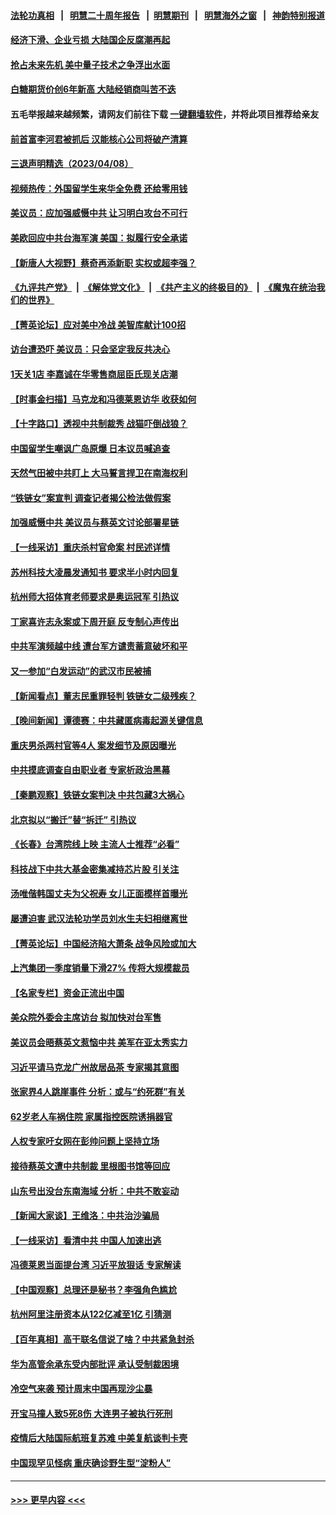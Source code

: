 #### [法轮功真相](https://github.com/gfw-breaker/truth/blob/master/README.md?t=0) &nbsp;&nbsp;|&nbsp;&nbsp; [明慧二十周年报告](https://github.com/gfw-breaker/mh-reports/blob/master/README.md?t=0) &nbsp;&nbsp;|&nbsp;&nbsp;[明慧期刊](https://github.com/gfw-breaker/mh-qikan) &nbsp;&nbsp;|&nbsp;&nbsp; [明慧海外之窗](https://github.com/gfw-breaker/mh-news/blob/master/README.md?t=0) &nbsp;&nbsp;|&nbsp;&nbsp; [神韵特别报道](https://github.com/gfw-breaker/mh-news/blob/master/shenyun.md?t=0)
#### [经济下滑、企业亏损 大陆国企反腐潮再起](../pages/nsc413/n13968662.md?t=04091843) 
#### [抢占未来先机 美中量子技术之争浮出水面](../pages/nsc413/n13967804.md?t=04091843) 
#### [白糖期货价创6年新高 大陆经销商叫苦不迭](../pages/nsc413/n13968530.md?t=04091843) 
#### 五毛举报越来越频繁，请网友们前往下载 [一键翻墙软件](https://github.com/gfw-breaker/ssr-accounts)，并将此项目推荐给亲友
#### [前首富李河君被抓后 汉能核心公司将破产清算](../pages/nsc413/n13968422.md?t=04091843) 
#### [三退声明精选（2023/04/08）](../pages/nsc413/n13968537.md?t=04091843) 
#### [视频热传：外国留学生来华全免费 还给零用钱](../pages/nsc413/n13968456.md?t=04091843) 
#### [美议员：应加强威慑中共 让习明白攻台不可行](../pages/nsc413/n13968445.md?t=04091843) 
#### [美欧回应中共台海军演 美国：拟履行安全承诺](../pages/nsc413/n13968404.md?t=04091843) 
#### [【新唐人大视野】蔡奇再添新职 实权或超李强？](../pages/nsc413/n13968256.md?t=04091843) 
#### [《九评共产党》](https://github.com/begood0513/9ping.md/blob/master/README.md) &nbsp;|&nbsp; [《解体党文化》](../../../../jtdwh.md/blob/master/README.md)  &nbsp;|&nbsp; [《共产主义的终极目的》](../../../../gczydzjmd.md/blob/master/README.md) &nbsp;|&nbsp; [《魔鬼在统治我们的世界》](../../../../mgztzwmdsj.md/blob/master/README.md) 
#### [【菁英论坛】应对美中冷战 美智库献计100招](../pages/nsc413/n13968436.md?t=04091843) 
#### [访台遭恐吓 美议员：只会坚定我反共决心](../pages/nsc413/n13968418.md?t=04091843) 
#### [1天关1店 李嘉诚在华零售商屈臣氏现关店潮](../pages/nsc413/n13968410.md?t=04091843) 
#### [【时事金扫描】马克龙和冯德莱恩访华 收获如何](../pages/nsc413/n13968233.md?t=04091843) 
#### [【十字路口】透视中共制裁秀 战猫吓倒战狼？](../pages/nsc413/n13968217.md?t=04091843) 
#### [中国留学生嘲讽广岛原爆 日本议员喊追查](../pages/nsc413/n13968347.md?t=04091843) 
#### [天然气田被中共盯上 大马誓言捍卫在南海权利](../pages/nsc413/n13968329.md?t=04091843) 
#### [“铁链女”案宣判 调查记者揭公检法做假案](../pages/nsc413/n13968268.md?t=04091843) 
#### [加强威慑中共 美议员与蔡英文讨论部署星链](../pages/nsc413/n13968300.md?t=04091843) 
#### [【一线采访】重庆杀村官命案 村民述详情](../pages/nsc413/n13968295.md?t=04091843) 
#### [苏州科技大凌晨发通知书 要求半小时内回复](../pages/nsc413/n13968227.md?t=04091843) 
#### [杭州师大招体育老师要求是奥运冠军 引热议](../pages/nsc413/n13968207.md?t=04091843) 
#### [丁家喜许志永案或下周开庭 反专制心声传出](../pages/nsc413/n13968216.md?t=04091843) 
#### [中共军演频越中线 遭台军方谴责蓄意破坏和平](../pages/nsc413/n13968220.md?t=04091843) 
#### [又一参加“白发运动”的武汉市民被捕](../pages/nsc413/n13967973.md?t=04091843) 
#### [【新闻看点】董志民重罪轻判 铁链女二级残疾？](../pages/nsc413/n13967789.md?t=04091843) 
#### [【晚间新闻】谭德赛：中共藏匿病毒起源关键信息](../pages/nsc413/n13968013.md?t=04091843) 
#### [重庆男杀两村官等4人  案发细节及原因曝光](../pages/nsc413/n13967953.md?t=04091843) 
#### [中共摸底调查自由职业者 专家析政治黑幕](../pages/nsc413/n13967828.md?t=04091843) 
#### [【秦鹏观察】铁链女案判决 中共包藏3大祸心](../pages/nsc413/n13967791.md?t=04091843) 
#### [北京拟以“搬迁”替“拆迁” 引热议](../pages/nsc413/n13967798.md?t=04091843) 
#### [《长春》台湾院线上映 主流人士推荐“必看”](../pages/nsc413/n13967751.md?t=04091843) 
#### [科技战下中共大基金密集减持芯片股 引关注](../pages/nsc413/n13967792.md?t=04091843) 
#### [汤唯偕韩国丈夫为父祝寿 女儿正面模样首曝光](../pages/nsc413/n13967762.md?t=04091843) 
#### [屡遭迫害 武汉法轮功学员刘水生夫妇相继离世](../pages/nsc413/n13965806.md?t=04091843) 
#### [【菁英论坛】中国经济陷大萧条 战争风险或加大](../pages/nsc413/n13967749.md?t=04091843) 
#### [上汽集团一季度销量下滑27% 传将大规模裁员](../pages/nsc413/n13967750.md?t=04091843) 
#### [【名家专栏】资金正流出中国](../pages/nsc413/n13965018.md?t=04091843) 
#### [美众院外委会主席访台 拟加快对台军售](../pages/nsc413/n13967756.md?t=04091843) 
#### [美议员会晤蔡英文惹恼中共 美军在亚太秀实力](../pages/nsc413/n13967725.md?t=04091843) 
#### [习近平请马克龙广州故居品茶 专家揭其意图](../pages/nsc413/n13967692.md?t=04091843) 
#### [张家界4人跳崖事件 分析：或与“约死群”有关](../pages/nsc413/n13967610.md?t=04091843) 
#### [62岁老人车祸住院 家属指控医院诱捐器官](../pages/nsc413/n13966860.md?t=04091843) 
#### [人权专家吁女网在彭帅问题上坚持立场](../pages/nsc413/n13967676.md?t=04091843) 
#### [接待蔡英文遭中共制裁 里根图书馆等回应](../pages/nsc413/n13967566.md?t=04091843) 
#### [山东号出没台东南海域 分析：中共不敢妄动](../pages/nsc413/n13967312.md?t=04091843) 
#### [【新闻大家谈】王维洛：中共治沙骗局](../pages/nsc413/n13967541.md?t=04091843) 
#### [【一线采访】看清中共 中国人加速出逃](../pages/nsc413/n13963296.md?t=04091843) 
#### [冯德莱恩当面提台湾 习近平放狠话 专家解读](../pages/nsc413/n13967417.md?t=04091843) 
#### [【中国观察】总理还是秘书？李强角色尴尬](../pages/nsc413/n13967019.md?t=04091843) 
#### [杭州阿里注册资本从122亿减至1亿 引猜测](../pages/nsc413/n13967393.md?t=04091843) 
#### [【百年真相】高干联名信说了啥？中共紧急封杀](../pages/nsc413/n13952604.md?t=04091843) 
#### [华为高管余承东受内部批评 承认受制裁困境](../pages/nsc413/n13967315.md?t=04091843) 
#### [冷空气来袭 预计周末中国再现沙尘暴](../pages/nsc413/n13967395.md?t=04091843) 
#### [开宝马撞人致5死8伤 大连男子被执行死刑](../pages/nsc413/n13967387.md?t=04091843) 
#### [疫情后大陆国际航班复苏难 中美复航谈判卡壳](../pages/nsc413/n13967092.md?t=04091843) 
#### [中国现罕见怪病 重庆确诊野生型“淀粉人”](../pages/nsc413/n13967356.md?t=04091843) 

----
#### [ >>> 更早内容 <<< ](../indexes/nsc413-earlier.md)
